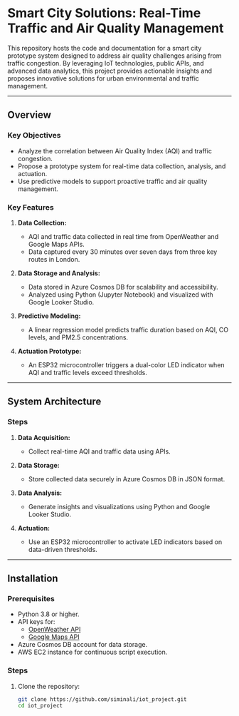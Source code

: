# Smart City Solutions: Real-Time Traffic and Air Quality Management

This repository hosts the code and documentation for a smart city prototype system designed to address air quality challenges arising from traffic congestion. By leveraging IoT technologies, public APIs, and advanced data analytics, this project provides actionable insights and proposes innovative solutions for urban environmental and traffic management.

---

## **Overview**

### **Key Objectives**
- Analyze the correlation between Air Quality Index (AQI) and traffic congestion.
- Propose a prototype system for real-time data collection, analysis, and actuation.
- Use predictive models to support proactive traffic and air quality management.

### **Key Features**
1. **Data Collection:**
   - AQI and traffic data collected in real time from OpenWeather and Google Maps APIs.
   - Data captured every 30 minutes over seven days from three key routes in London.

2. **Data Storage and Analysis:**
   - Data stored in Azure Cosmos DB for scalability and accessibility.
   - Analyzed using Python (Jupyter Notebook) and visualized with Google Looker Studio.

3. **Predictive Modeling:**
   - A linear regression model predicts traffic duration based on AQI, CO levels, and PM2.5 concentrations.

4. **Actuation Prototype:**
   - An ESP32 microcontroller triggers a dual-color LED indicator when AQI and traffic levels exceed thresholds.

---

## **System Architecture**

### **Steps**
1. **Data Acquisition:**  
   - Collect real-time AQI and traffic data using APIs.
   
2. **Data Storage:**  
   - Store collected data securely in Azure Cosmos DB in JSON format.
   
3. **Data Analysis:**  
   - Generate insights and visualizations using Python and Google Looker Studio.
   
4. **Actuation:**  
   - Use an ESP32 microcontroller to activate LED indicators based on data-driven thresholds.

---

## **Installation**

### **Prerequisites**
- Python 3.8 or higher.
- API keys for:
  - [OpenWeather API](https://openweathermap.org/api)
  - [Google Maps API](https://developers.google.com/maps/documentation)
- Azure Cosmos DB account for data storage.
- AWS EC2 instance for continuous script execution.

### **Steps**
1. Clone the repository:
   ```bash
   git clone https://github.com/siminali/iot_project.git
   cd iot_project

